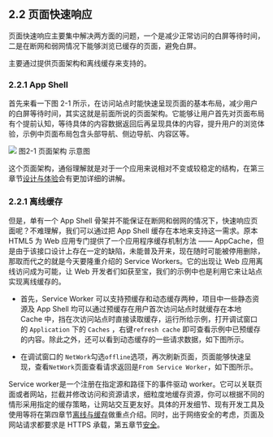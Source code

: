 ## 2.2 页面快速响应

页面快速响应主要集中解决两方面的问题，一个是减少正常访问的白屏等待时间，二是在断网和弱网情况下能够浏览已缓存的页面，避免白屏。

主要通过提供页面架构和离线缓存来支持的。
 
### 2.2.1 App Shell

首先来看一下图 2-1 所示，在访问站点时能快速呈现页面的基本布局，减少用户的白屏等待时间，其实这就是前面所说的页面架构。它能够让用户首先对页面布局有个提前认知，等待具体的内容数据返回后再呈现具体的内容，提升用户的浏览体验，示例中页面布局包含头部导航、侧边导航、内容区等。

![](https://gss0.bdstatic.com/9rkZbzqaKgQUohGko9WTAnF6hhy/assets/pwa/projects/1515680651561/appshell.png)
图2-1 页面架构 示意图

这个页面架构，通俗理解就是对于一个应用来说相对不变或较稳定的结构，在第三章节[设计与体验]()会有更加详细的讲解。

### 2.2.1 离线缓存

但是，单有一个 App Shell 骨架并不能保证在断网和弱网的情况下，快速响应页面呢？不难理解，我们可以通过把 App Shell 缓存在本地来支持这一需求。原本 HTML5 为 Web 应用专门提供了一个应用程序缓存机制方法 —— AppCache，但是由于该接口设计上存在一定的缺陷，未能普及开来，现在随时可能被停用删除，那取而代之的就是今天要隆重介绍的 Service Workers。它的出现让 Web 应用离线访问成为可能，让 Web 开发者们如获至宝，我们的示例中也是利用它来让站点实现离线缓存的。

- 首先，Service Worker 可以支持预缓存和动态缓存两种，项目中一些静态资源及 App Shell 均可以通过预缓存在用户首次访问站点时就缓存在本地 Cache 中，挡在次访问站点时直接读取缓存，运行所给示例，打开调试窗口的 `Application` 下的 `Caches` ，右键`refresh cache` 即可查看示例中已预缓存的内容。除此之外，还可以看到动态缓存的一些请求数据，如下图所示。

- 在调试窗口的 `NetWork`勾选`offline`选项，再次刷新页面，页面能够快速呈现，查看`NetWork`页面查看请求返回是`From Service Worker`，如下图所示。


Service worker是一个注册在指定源和路径下的事件驱动 worker。它可以关联页面或者网站，拦截并修改访问和资源请求，细粒度地缓存资源，你可以根据不同的情形采用指定的缓存策略，让网站交互更友好。具体的开发细节、现有开发工具及使用等将在第四章节[离线与缓存]()做重点介绍。同时，出于网络安全的考虑，页面及网站请求都要求是 HTTPS 承载，第五章节[安全]()。




